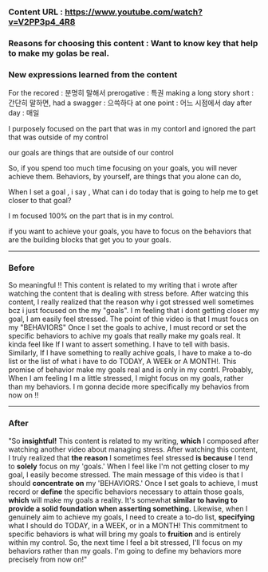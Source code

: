 ### Content URL : https://www.youtube.com/watch?v=V2PP3p4_4R8

### Reasons for choosing this content : Want to know key that help to make my golas be real.

### New expressions learned from the content

For the recored : 분명히 말해서
prerogative : 특권
making a long story short : 간단히 말하면,
had a swagger : 으쓱하다
at one point : 어느 시점에서
day after day : 매일

I purposely focused on the part that was in my contorl and ignored the part that was outside of my control

our goals are things that are outside of our control

So, if you spend too much time focusing on your goals, you will never achieve them.
Behaviors, by yourself, are things that you alone can do,

When I set a goal , i say , What can i do today that is going to help me to get closer to that goal?

I m focused 100% on the part that is in my control.

if you want to achieve your goals, you have to focus on the behaviors that are the building blocks that get you to your goals.

---

### Before

So meaningful !! This content is related to my writing that i wrote after watching the content that is dealing with stress before. After watcing this content, I really realized that the reason why i got stressed well sometimes bcz i just focused on the my "goals". I m feeling that i dont getting closer my goal, I am easily feel stressed. The point of thie video is that I must foucs on my "BEHAVIORS" Once I set the goals to achive, I must record or set the specific behaviors to achive my goals that really make my goals real. It kinda feel like If I want to assert something. I have to tell with basis. Similarly, If I have something to really achive goals, I have to make a to-do list or the list of what i have to do TODAY, A WEEk or A MONTH!. This promise of behavior make my goals real and is only in my contrl. Probably, When I am feeling I m a little stressed, I might focus on my goals, rather than my behaviors. I m gonna decide more specifically my behavios from now on !!

---

### After

"So <b>insightful!</b> This content is related to my writing, <b>which</b> I composed after watching another video about managing stress. After watching this content, I truly realized that <b>the reason</b> I sometimes feel stressed <b>is because</b> I tend to <b>solely</b> focus on my 'goals.' When I feel like I'm not getting closer to my goal, I easily become stressed. The main message of this video is that I should <b>concentrate on</b> my 'BEHAVIORS.' Once I set goals to achieve, I must record or <b>define</b> the specific behaviors necessary to attain those goals, <b>which</b> will make my goals a reality. It's somewhat <b>similar to having to provide a solid foundation when asserting something.</b> Likewise, when I genuinely aim to achieve my goals, I need to create a to-do list, <b>specifying</b> what I should do TODAY, in a WEEK, or in a MONTH! This commitment to specific behaviors is what will bring my goals to <b>fruition</b> and is entirely within my control. So, the next time I feel a bit stressed, I'll focus on my behaviors rather than my goals. I'm going to define my behaviors more precisely from now on!"
